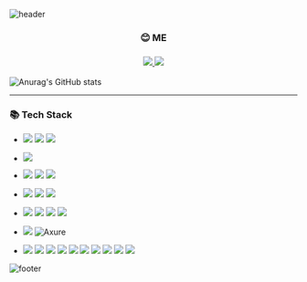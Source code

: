 ![header](https://capsule-render.vercel.app/api?type=waving&color=timeAuto&height=150&section=header&text=Chea-young&fontSize=60)

<div float="left">
    <h3 style="text-align:center">😊 ME <h3>
    <p align="center">
        <a href="mailto:lchy0413@gmail.com">
            <img src="https://img.shields.io/badge/Gmail-EA4335?style=flat-square&logo=Gmail&logoColor=white"/>  
        </a>
        <img src="https://img.shields.io/badge/Techblog-E85C33?style=flat-square&logoColor=white"/>
    </p>
</div>

<div>

![Anurag's GitHub stats](https://github-readme-stats.vercel.app/api?username=chea-young)

</div>

------------------------

### 📚 Tech Stack
- <img src="https://img.shields.io/badge/Python-3766AB?style=flat-square&logo=Python&logoColor=white"/></a> </a><img src="https://img.shields.io/badge/Java-007396?style=flat-square&logo=Java&logoColor=white"/></a> </a><img src="https://img.shields.io/badge/csharp-512BD4?style=flat-square&logo=csharp&logoColor=white"/></a>

- <img src="https://img.shields.io/badge/.NET-512BD4?style=flat-square&logo=.NET&logoColor=white"/></a>

- <img src="https://img.shields.io/badge/Flask-000000?style=flat-square&logo=Flask&logoColor=white"/></a> <img src="https://img.shields.io/badge/Django-092E20?style=flat-square&logo=Django&logoColor=white"/></a> <img src="https://img.shields.io/badge/SpringBoot-6DB33F?style=flat-square&logo=SpringBoot&logoColor=white"/></a> </a>

- <img src="https://img.shields.io/badge/React-61DAFB?style=flat-square&logo=React&logoColor=white"/></a>
<img src="https://img.shields.io/badge/JavaScript-F7DF1E?style=flat-square&logo=JavaScript&logoColor=white"/> <img src="https://img.shields.io/badge/HTML/CSS-E34F26?style=flat-square&logo=HTML5&logoColor=white"/></a>
-  <img src="https://img.shields.io/badge/SQLite-003B57?style=flat-square&logo=SQLite&logoColor=white"/> <img src="https://img.shields.io/badge/Mysql-4479A1?style=flat-square&logo=Mysql&logoColor=white"/> </a>  <img src="https://img.shields.io/badge/MongoDB-47A248?style=flat-square&logo=MongoDB&logoColor=white"/> </a> <img src="https://img.shields.io/badge/Redis-DC382D?style=flat-square&logo=Redis&logoColor=white"/> </a> 
- <img src="https://img.shields.io/badge/Figma-F24E1E?style=flat-square&logo=Figma&logoColor=white"/> <img alt="Axure" src ="https://img.shields.io/badge/Axure-ffcc00?&style=flat-square&logo=Axure&logoColor=white"/> </a>
- <img src="https://img.shields.io/badge/Kubernetes-326CE5?style=flat-square&logo=Kubernetes&logoColor=white"/> <img src="https://img.shields.io/badge/NGINX-009639?style=flat-square&logo=NGINX&logoColor=white"/> <img src="https://img.shields.io/badge/Haproxy-009639?style=flat-square&logo=Haproxy&logoColor=white"/> <img src="https://img.shields.io/badge/Kong-009639?style=flat-square&logo=Kong&logoColor=white"/> <img src="https://img.shields.io/badge/Ubuntu-E95420?style=flat-square&logo=Ubuntu&logoColor=white"/> <img src="https://img.shields.io/badge/Centos-262577?style=flat-square&logo=CentOs&logoColor=white"/> <img src="https://img.shields.io/badge/AWS-232F3E?style=flat-square&logo=Amazon AWS&logoColor=white"/> <img src="https://img.shields.io/badge/Docker-2496ED?style=flat-square&logo=Docker&logoColor=white"/> <img src="https://img.shields.io/badge/Jenkins-D24939?style=flat-square&logo=Jenkins&logoColor=white"/> <img src="https://img.shields.io/badge/githubactions-2088FF?style=flat-square&logo=githubactions&logoColor=white"/>


![footer](https://capsule-render.vercel.app/api?type=waving&color=timeAuto&height=100&section=footer&fontSize=90)
